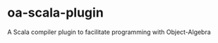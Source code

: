 oa-scala-plugin
===============

A Scala compiler plugin to facilitate programming with Object-Algebra

